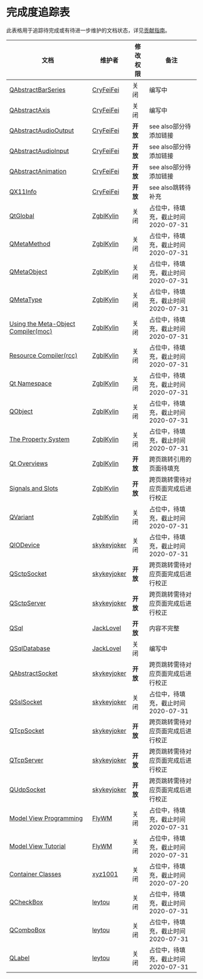 # 完成度追踪表

此表格用于追踪待完成或有待进一步维护的文档状态，详见[贡献指南](CONTRIBUTING.md)。

| 文档                                                         | 维护者                                        | 修改权限 | 备注                               |
| ------------------------------------------------------------ | --------------------------------------------- | -------- | ---------------------------------- |
| [QAbstractBarSeries](A/QAbstractBarSeries/QAbstractBarSeries.md) | [CryFeiFei](https://github.com/CryFeiFei)     | 关闭     | 编写中                             |
| [QAbstractAxis](A/QAbstractAxis/QAbstractAxis.md)            | [CryFeiFei](https://github.com/CryFeiFei)     | 关闭     | 编写中                             |
| [QAbstractAudioOutput](A/QAbstractAudioOutput/QAbstractAudioOutput.md) | [CryFeiFei](https://github.com/CryFeiFei)     | **开放** | see also部分待添加链接             |
| [QAbstractAudioInput](A/QAbstractAudioInput/QAbstractAudioInput.md) | [CryFeiFei](https://github.com/CryFeiFei)     | **开放** | see also部分待添加链接             |
| [QAbstractAnimation](A/QAbstractAnimation/QAbstractAnimation.md) | [CryFeiFei](https://github.com/CryFeiFei)     | **开放** | see also部分待添加链接             |
| [QX11Info](X/QX11Info/QX11Info.md)                           | [CryFeiFei](https://github.com/CryFeiFei)     | **开放** | see also跳转待补充                 |
| [QtGlobal](G/QtGlobal/QtGlobal.md)                           | [ZgblKylin](https://github.com/ZgblKylin)     | 关闭     | 占位中，待填充，截止时间2020-07-31 |
| [QMetaMethod](M/QMetaMethod/QMetaMethod.md)                  | [ZgblKylin](https://github.com/ZgblKylin)     | 关闭     | 占位中，待填充，截止时间2020-07-31 |
| [QMetaObject](M/QMetaObject/QMetaObject.md)                  | [ZgblKylin](https://github.com/ZgblKylin)     | 关闭     | 占位中，待填充，截止时间2020-07-31 |
| [QMetaType](M/QMetaType/QMetaType.md)                        | [ZgblKylin](https://github.com/ZgblKylin)     | 关闭     | 占位中，待填充，截止时间2020-07-31 |
| [Using the Meta-Object Compiler(moc)](M/Using_the_Meta-Object_Compiler_moc/Using_the_Meta-Object_Compiler_moc.md) | [ZgblKylin](https://github.com/ZgblKylin)     | 关闭     | 占位中，待填充，截止时间2020-07-31 |
| [Resource Compiler(rcc)](R/Resource_Compiler_rcc/Resource_Compiler_rcc.md) | [ZgblKylin](https://github.com/ZgblKylin)     | 关闭     | 占位中，待填充，截止时间2020-07-31 |
| [Qt Namespace](N/Qt_Namespace/Qt_Namespace.md)               | [ZgblKylin](https://github.com/ZgblKylin)     | 关闭     | 占位中，待填充，截止时间2020-07-31 |
| [QObject](O/QObject/QObject.md)                              | [ZgblKylin](https://github.com/ZgblKylin)     | 关闭     | 占位中，待填充，截止时间2020-07-31 |
| [The Property System](P/The_Property_System/The_Property_System.md) | [ZgblKylin](https://github.com/ZgblKylin)     | 关闭     | 占位中，待填充，截止时间2020-07-31 |
| [Qt Overviews](Q/Qt_Overviews/Qt_Overviews.md)               | [ZgblKylin](https://github.com/ZgblKylin)     | **开放** | 跨页跳转引用的页面待填充           |
| [Signals and Slots](S/Signals_and_Slots/Signals_and_Slots.md) | [ZgblKylin](https://github.com/ZgblKylin)     | **开放** | 跨页跳转需待对应页面完成后进行校正 |
| [QVariant](V/QVariant/QVariant.md)                           | [ZgblKylin](https://github.com/ZgblKylin)     | 关闭     | 占位中，待填充，截止时间2020-07-31 |
| [QIODevice](I/QIODevice/QIODevice.md)                        | [skykeyjoker](https://github.com/skykeyjoker) | 关闭     | 占位中，待填充，截止时间2020-07-31 |
| [QSctpSocket](S/QSctpSocket/QSctpSocket.md)                  | [skykeyjoker](https://github.com/skykeyjoker) | **开放** | 跨页跳转需待对应页面完成后进行校正 |
| [QSctpServer](S/QSctpServer/QSctpServer.md)                  | [skykeyjoker](https://github.com/skykeyjoker) | **开放** | 跨页跳转需待对应页面完成后进行校正 |
| [QSql](S/QSql/QSql.md)                                       | [JackLovel](https://github.com/JackLovel)     | **开放** | 内容不完整                         |
| [QSqlDatabase](S/QSqlDatabase/QSqlDatabase.md)               | [JackLovel](https://github.com/JackLovel)     | 关闭     | 编写中                             |
| [QAbstractSocket](A/QAbstractSocket/QAbstractSocket.md)      | [skykeyjoker](https://github.com/skykeyjoker) | **开放** | 跨页跳转需待对应页面完成后进行校正 |
| [QSslSocket](S/QSslSocket/QSslSocket.md)                     | [skykeyjoker](https://github.com/skykeyjoker) | 关闭     | 占位中，待填充，截止时间2020-07-31 |
| [QTcpSocket](T/QTcpSocket/QTcpSocket.md)                     | [skykeyjoker](https://github.com/skykeyjoker) | **开放** | 跨页跳转需待对应页面完成后进行校正 |
| [QTcpServer](T/QTcpServer/QTcpServer.md)                     | [skykeyjoker](https://github.com/skykeyjoker) | **开放** | 跨页跳转需待对应页面完成后进行校正 |
| [QUdpSocket](U/QUdpSocket/QUdpSocket.md)                     | [skykeyjoker](https://github.com/skykeyjoker) | **开放** | 跨页跳转需待对应页面完成后进行校正 |
| [Model View Programming](M/Model_View_Programming/Model_View_Programming.md) | [FlyWM](https://github.com/FlyWM)             | 关闭     | 占位中，待填充，截止时间2020-07-31 |
| [Model View Tutorial](M/Model_View_Tutorial/Model_View_Tutorial.md) | [FlyWM](https://github.com/FlyWM)             | 关闭     | 占位中，待填充，截止时间2020-07-31 |
| [Container Classes](C/Container_Classes/Container_Classes.md) | [xyz1001](https://github.com/xyz1001)         | 关闭     | 占位中，待填充，截止时间2020-07-20 |
| [QCheckBox](C/QCheckBox/QCheckBox.md)                         | [leytou](https://github.com/leytou)           | 关闭     | 占位中，待填充，截止时间2020-07-31 |
| [QComboBox](C/QComboBox/QComboBox.md)                         | [leytou](https://github.com/leytou)           | 关闭     | 占位中，待填充，截止时间2020-07-31 |
| [QLabel](L/QLabel/QLabel.md)                                  | [leytou](https://github.com/leytou)           | 关闭     | 占位中，待填充，截止时间2020-07-31 |
